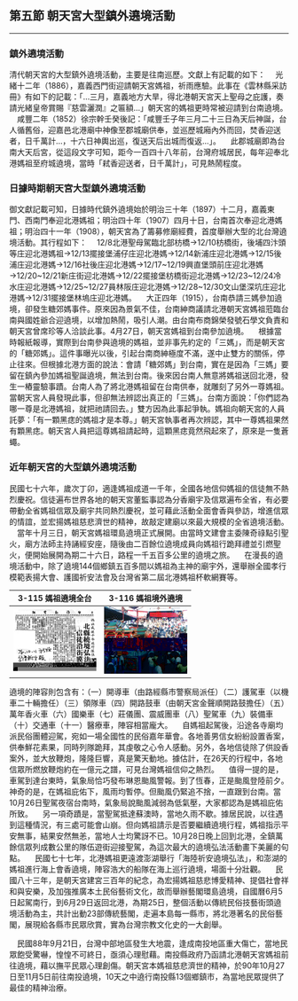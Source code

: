 ## 第五節 朝天宮大型鎮外遶境活動
---

### 鎮外遶境活動　

清代朝天宮的大型鎮外遶境活動，主要是往南巡歷。文獻上有記載的如下：
　光緒十二年（1886），嘉義西門街迎請朝天宮媽祖，祈雨應驗。此事在《雲林縣采訪冊》有如下的記載：「…三月，嘉義地方大旱，得北港朝天宮天上聖母之庇護，奏請光緒皇帝賞賜『慈雲灑潤』之匾額…」朝天宮的媽祖更時常被迎請到台南遶境。
　咸豐二年（1852）徐宗幹壬癸後記：「咸豐壬子年三月二十三日為天后神誕，台人循舊俗，迎嘉邑北港廟中神像至郡城廟供奉，並巡歷城廂內外而回，焚香迎送者，日千萬計…，十六日神輿出巡，復送天后出城而復返…」。
　此郡城廟即為台南大天后宮，從這段文字可知，距今一百四十八年前，台灣府城居民，每年迎奉北港媽祖至府城遶境，當時「弒香迎送者，日千萬計」，可見熱鬧程度。
　
　
### 日據時期朝天宮大型鎮外遶境活動

御文獻記載可知，日據時代鎮外遶境始於明治三十年（1897）十二月，嘉義東門、西南門奉迎北港媽祖；明治四十年（1907）四月十日，台南首次奉迎北港媽祖；明治四十一年（1908），朝天宮為了籌募修廟經費，首度舉辦大型的北台灣遶境活動。其行程如下：
　12/8北港聖母駕臨北部枋橋→12/10枋橋街，後埔四汴頭等庄迎北港媽祖→12/13擺接堡浦仔庄迎北港媽→12/14新浦庄迎北港媽→12/15後浦庄迎北港媽→12/16社後庄迎北港媽→12/17~12/19興直堡頭前庄迎北港媽→12/20~12/21新庄街迎北港媽→12/22擺接堡枋橋街迎北港媽→12/23~12/24冷水庄迎北港媽→12/25~12/27員林阪庄迎北港媽→12/28~12/30文山堡深坑庄迎北港媽→12/31擺接堡林塢庄迎北港媽。
　大正四年（1915），台南恭請三媽參加遶境，卻發生糖郊媽事件。原來因為景氣不佳，台南紳商議請北港朝天宮媽祖蒞臨台南與國姓爺合迎遶境，以增加熱鬧，吸引人潮。由台南布商錦榮發號石學文負責和朝天宮曾席珍等人洽談此事。4月27日，朝天宮媽祖到台南參加遶境。
　根據當時報紙報導，實際到台南參與遶境的媽祖，並非事先約定的「三媽」，而是朝天宮的「糖郊媽」。這件事曝光以後，引起台南商紳極度不滿，遂中止雙方的關係，停止往來。但根據北港方面的說法：會請「糖郊媽」到台南，實在是因為「三媽」要留在鎮內參加媽祖聖誕遶境，無法到台南。後來因台南人無意將媽祖送回北港，發生一樁靈驗事蹟。台南人為了將北港媽祖留在台南供奉，就雕刻了另外一尊媽祖。當朝天宮人員發現此事，但卻無法辨認出真正的「三媽」。台南方面說：「你們認為哪一尊是北港媽祖，就把祂請回去。」雙方因為此事起爭執。媽祖向朝天宮的人員託夢：「有一顆黑痣的媽祖才是本尊。」朝天宮執事者再次辨認，其中一尊媽祖果然有顆黑痣。朝天宮人員把這尊媽祖請起時，這顆黑痣竟然飛起來了，原來是一隻蒼蠅。


### 近年朝天宮的大型鎮外遶境活動

民國七十六年，歲次丁卯，適逢媽祖成道一千年，全國各地信仰媽祖的信徒無不熱烈慶祝。信徒遍布世界各地的朝天宮董監事認為分香廟宇及信眾遍布全省，有必要帶動全省媽祖信眾及廟宇共同熱烈慶祝，並可藉此活動全面會香與參訪，增進信眾的情誼，並宏揚媽祖慈悲濟世的精神，故敲定建廟以來最大規模的全省遶境活動。
　當年十月三日，朝天宮媽祖環島遶境正式展開。由當時文建會主委陳奇祿點引聖火，廟方法師主持誦經安座，隨後由二百餘位遶境成員向媽祖行跪拜禮並引燃聖火，便開始展開為期二十六日，路程一千五百多公里的遶境之旅。
　在漫長的遶境活動中，除了遶境144個鄉鎮五百多間以媽祖為主神的廟宇外，還舉辦全國孝行模範表揚大會、護國祈安法會及台灣省第二屆北港媽祖杯軟網賽等。
　

| 3-115 媽祖遶境全台 | 3-116 媽祖境外遶境 |
| ------------------ | ------------------ |
| ![](img/3-115.jpg) | ![](img/3-116.jpg) |

遶境的陣容則包含有：（一）開導車（由路經縣市警察局派任）（二）護駕車（以機車二十輛擔任）（三）領隊車（四）開路鼓車（由朝天宮金聲順開路鼓擔任）（五）萬年香火車（六）國樂車（七）莊儀團、震威團車（八）聖駕車（九）裝備車（十）交通車（十一）醫療車，陣容相當龐大。
　自媽祖起駕後，沿途各寺廟均派民俗團體迎駕，宛如一場全國性的民俗嘉年華會。各地善男信女紛紛設置香案，供奉鮮花素果，同時列隊跪拜，其虔敬之心令人感動。另外，各地信徒除了供設香案外，並大放鞭炮，隆隆巨響，真是驚天動地。據估計，在26天的行程中，各地信眾所燃放鞭炮約在一億元之譜，可見台灣媽祖信仰之熱烈。
　值得一提的是，車駕到達台東時，氣象局恰巧發布琳恩颱風警報。到了恆春，正是颱風登陸前夕。神奇的是，在媽祖庇佑下，風雨均暫停。但颱風仍緊追不捨，一直跟到台南。當10月26日聖駕夜宿台南時，氣象局說颱風減弱為低氣壓，大家都認為是媽祖庇佑所致。
　另一項奇蹟是，當聖駕抵達蘇澳時，當地久雨不歇。據居民說，以往遇到這種情況，有三處可能會山崩。但向媽祖請示是否要繼續遶境行程，媽祖指示平安無事，結果安然無恙，當地人士均驚訝不已。10月28日晚上回到北港，全鎮萬餘信眾列成數公里的隊伍遊街迎接聖駕，為這次最大的遶境弘法活動畫下美麗的句點。
　民國七十七年，北港媽祖更遠渡澎湖舉行「海陸祈安遶境弘法」，和澎湖的媽祖進行海上會香遶境，陣容浩大的船隊在海上巡行遶境，場面十分壯觀。
　民國八十三年，是朝天宮建宮三百年的紀念，為宏揚媽祖慈悲博愛精神、提倡社會祥和與安樂，及加強推廣本土民俗藝術文化，故而舉辦藝閣環島遶境，自國曆6月5日起駕南行，到6月29日返回北港，為期25日，整個活動以傳統民俗技藝街頭遶境活動為主，共計出動23部傳統藝閣，走遍本島每一縣市，將北港著名的民俗藝閣，展現給各縣市民眾欣賞，實為台灣宗教文化史的一大創舉。

　民國88年9月21日，台灣中部地區發生大地震，逢成南投地區重大傷亡，當地民眾飽受驚嚇，惶惶不可終日，亟須心理慰藉。南投縣政府乃函請北港朝天宮媽祖前往遶境，藉以撫平民眾心理創傷。朝天宮本媽祖慈悲濟世的精神，於90年10月27日至11月5日前往南投遶境，10天之中遶行南投縣13個鄉鎮市，為當地民眾提供了最佳的精神治療。
　
